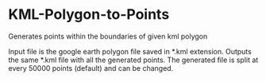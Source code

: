 # KML-Polygon-to-Points
Generates points within the boundaries of given kml polygon

Input file is the google earth polygon file saved in *.kml extension.
Outputs the same *.kml file with all the generated points.
The generated file is split at every 50000 points (default) and can be changed.
